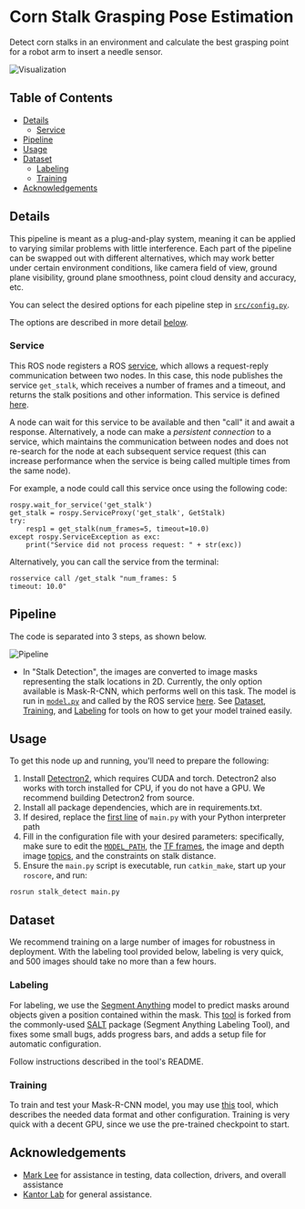 # Corn Stalk Grasping Pose Estimation

Detect corn stalks in an environment and calculate the best grasping point for a robot arm to insert a needle sensor.

![Visualization](https://github.com/aaronzberger/CMU_Find_Stalk/assets/35245591/c0195655-8a59-4e6c-80ba-e67ca75037da)

## Table of Contents
- [Details](#Details)
  - [Service](#Service)
- [Pipeline](#Pipeline)
- [Usage](#Usage)
- [Dataset](#Dataset)
  - [Labeling](#Labeling)
  - [Training](#Training)
- [Acknowledgements](#Acknowledgements)

## Details
This pipeline is meant as a plug-and-play system, meaning it can be applied to varying similar problems with little interference. Each part of the pipeline can be swapped out with different alternatives, which may work better under certain environment conditions, like camera field of view, ground plane visibility, ground plane smoothness, point cloud density and accuracy, etc.

You can select the desired options for each pipeline step in [`src/config.py`](https://github.com/aaronzberger/CMU_Find_Stalk/blob/main/src/stalk_detect/config.py).

The options are described in more detail [below](#pipeline).

### Service
This ROS node registers a ROS [service](http://wiki.ros.org/Services), which allows a request-reply communication between two nodes. In this case, this node publishes the service `get_stalk`, which receives a number of frames and a timeout, and returns the stalk positions and other information. This service is defined [here](https://github.com/aaronzberger/CMU_Find_Stalk/blob/main/srv/GetStalk.srv).

A node can wait for this service to be available and then "call" it and await a response. Alternatively, a node can make a *persistent connection* to a service, which maintains the communication between nodes and does not re-search for the node at each subsequent service request (this can increase performance when the service is being called multiple times from the same node).

For example, a node could call this service once using the following code:
```
rospy.wait_for_service('get_stalk')
get_stalk = rospy.ServiceProxy('get_stalk', GetStalk)
try:
    resp1 = get_stalk(num_frames=5, timeout=10.0)
except rospy.ServiceException as exc:
    print("Service did not process request: " + str(exc))
```

Alternatively, you can call the service from the terminal:
```
rosservice call /get_stalk "num_frames: 5
timeout: 10.0"
```

## Pipeline
The code is separated into 3 steps, as shown below.

![Pipeline](https://github.com/aaronzberger/CMU_Find_Stalk/assets/35245591/4ce6a61d-f59d-4b20-9d7b-c98ceec4ca0a)

- In "Stalk Detection", the images are converted to image masks representing the stalk locations in 2D. Currently, the only option available is Mask-R-CNN, which performs well on this task. The model is run in [`model.py`](https://github.com/aaronzberger/CMU_Find_Stalk/blob/main/src/stalk_detect/model.py) and called by the ROS service [here](https://github.com/aaronzberger/CMU_Find_Stalk/blob/04e34d25069f777d2ff4becde840878ab8d9c20f/scripts/main#LL65C47-L65C47). See [Dataset](#dataset), [Training](#training), and [Labeling](#labeling) for tools on how to get your model trained easily.


## Usage
To get this node up and running, you'll need to prepare the following:
1. Install [Detectron2](https://detectron2.readthedocs.io/en/latest/tutorials/install.html), which requires CUDA and torch. Detectron2 also works with torch installed for CPU, if you do not have a GPU. We recommend building Detectron2 from source.
2. Install all package dependencies, which are in requirements.txt.
3. If desired, replace the [first line](https://github.com/aaronzberger/CMU_Find_Stalk/blob/main/scripts/main#LL1C11-L1C11) of `main.py` with your Python interpreter path
4. Fill in the configuration file with your desired parameters: specifically, make sure to edit the [`MODEL_PATH`](https://github.com/aaronzberger/CMU_Find_Stalk/blob/fca1f3f9c3d962b5cb712d720bd9cb57dc0e9a0c/src/config.py#L36), the [TF frames](https://github.com/aaronzberger/CMU_Find_Stalk/blob/fca1f3f9c3d962b5cb712d720bd9cb57dc0e9a0c/src/config.py#L46:L50), the image and depth image [topics](https://github.com/aaronzberger/CMU_Find_Stalk/blob/fca1f3f9c3d962b5cb712d720bd9cb57dc0e9a0c/src/config.py#L42:L45), and the constraints on stalk distance.
5. Ensure the `main.py` script is executable, run `catkin_make`, start up your `roscore`, and run:
  
  `rosrun stalk_detect main.py`

## Dataset
We recommend training on a large number of images for robustness in deployment. With the labeling tool provided below, labeling is very quick, and 500 images should take no more than a few hours.

### Labeling
For labeling, we use the [Segment Anything](https://segment-anything.com/) model to predict masks around objects given a position contained within the mask. This [tool](https://github.com/aaronzberger/salt) is forked from the commonly-used [SALT](https://github.com/anuragxel/salt) package (Segment Anything Labeling Tool), and fixes some small bugs, adds progress bars, and adds a setup file for automatic configuration.

Follow instructions described in the tool's README.

### Training
To train and test your Mask-R-CNN model, you may use [this](https://github.com/aaronzberger/CMU_Mask-R-CNN_Trainer) tool, which describes the needed data format and other configuration. Training is very quick with a decent GPU, since we use the pre-trained checkpoint to start.


## Acknowledgements
- [Mark Lee](https://github.com/MarkLee634) for assistance in testing, data collection, drivers, and overall assistance
- [Kantor Lab](https://www.ri.cmu.edu/robotics-groups/kantorlab) for general assistance.
